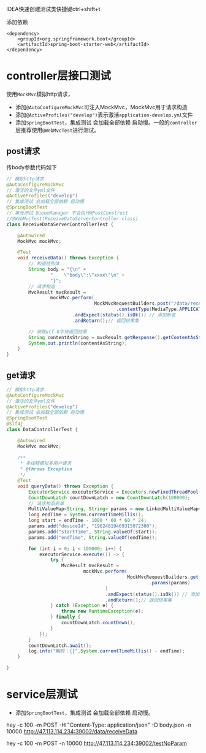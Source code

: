 IDEA快速创建测试类快捷键ctrl+shift+t

添加依赖

```
<dependency>
    <groupId>org.springframework.boot</groupId>
    <artifactId>spring-boot-starter-web</artifactId>
</dependency>
```



# controller层接口测试

使用`MockMvc`模拟http请求，

- 添加`@AutoConfigureMockMvc`可注入MockMvc，MockMvc用于请求构造
- 添加`@ActiveProfiles("develop")`表示激活`application-develop.yml`文件
- 添加`SpringBootTest`，集成测试 会加载全部依赖 启动慢。一般的`controller`层推荐使用`@WebMvcTest`进行测试。

## post请求

传body参数代码如下

```java
// 模拟http请求
@AutoConfigureMockMvc
// 激活的文件yml文件
@ActiveProfiles("develop")
// 集成测试 会加载全部依赖 启动慢
@SpringBootTest
// 单元测试 QueueManager 不会执行@PostConstruct
//@WebMvcTest(ReceiveDataServerController.class)
class ReceiveDataServerControllerTest {

    @Autowired
    MockMvc mockMvc;

    @Test
    void receiveData() throws Exception {
        // 构造结构体
        String body = "{\n" +
                "    \"body\":\"xxxx\"\n" +
                "}";
        // 请求构造
        MvcResult mvcResult =
                mockMvc.perform(
                                MockMvcRequestBuilders.post("/data/receiveData") // post请求
                                        .contentType(MediaType.APPLICATION_JSON).content(body)) // body参数
                        .andExpect(status().isOk()) // 添加断言
                        .andReturn();// 返回结果集

        // 获取utf-8字符返回结果
        String contentAsString = mvcResult.getResponse().getContentAsString(StandardCharsets.UTF_8);
        System.out.println(contentAsString);
    }
}
```



## get请求

```java
// 模拟http请求
@AutoConfigureMockMvc
// 激活的文件yml文件
@ActiveProfiles("develop")
// 集成测试 会加载全部依赖 启动慢
@SpringBootTest
@Slf4j
class DataControllerTest {

    @Autowired
    MockMvc mockMvc;
    
    /**
     * 多线程模拟多用户请求
     * @throws Exception
     */
    @Test
    void queryData() throws Exception {
        ExecutorService executorService = Executors.newFixedThreadPool(32);
        CountDownLatch countDownLatch = new CountDownLatch(100000);
        // 请求构造表单
        MultiValueMap<String, String> params = new LinkedMultiValueMap<>();
        long endTime = System.currentTimeMillis();
        long start = endTime - 1000 * 60 * 60 * 24;
        params.add("deviceId", "19624819469315072300");
        params.add("startTime", String.valueOf(start));
        params.add("endTime", String.valueOf(endTime));

        for (int i = 0; i < 100000; i++) {
            executorService.execute(() -> {
                try {
                    MvcResult mvcResult =
                            mockMvc.perform(
                                            MockMvcRequestBuilders.get("/data/query") // get请求
                                                    .params(params)
                                    )
                                    .andExpect(status().isOk()) // 添加断言
                                    .andReturn();// 返回结果集
                } catch (Exception e) {
                    throw new RuntimeException(e);
                } finally {
                    countDownLatch.countDown();
                }
            });
        }
        countDownLatch.await();
        log.info("耗时：{}",System.currentTimeMillis() - endTime);
    }

}
```





# service层测试

- 添加`SpringBootTest`，集成测试 会加载全部依赖 启动慢。





hey -c 100 -m POST -H "Content-Type: application/json"  -D body.json  -n 10000 http://47.113.114.234:39002/data/receiveData



hey -c 100 -m POST   -n 10000 http://47.113.114.234:39002/testNoParam
